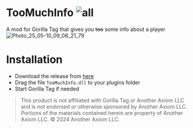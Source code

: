# TooMuchInfo ![all](https://img.shields.io/github/downloads/elliotsilly/SomeInfo/total)
A mod for Gorilla Tag that gives you ~~too~~ some info about a player
![Photo_25_05-10_09_08_21_79](https://github.com/user-attachments/assets/be075d1e-8a1e-4526-8703-bfe4947d7b23)

# Installation

- Download the release from [here](https://github.com/iiDk-the-actual/TooMuchInfo/releases/latest)
- Drag the file `TooMuchInfo.dll` to your plugins folder
- Start Gorilla Tag if needed

> This product is not affiliated with Gorilla Tag or Another Axiom LLC and is not endorsed or otherwise sponsored by Another Axiom LLC. Portions of the materials contained herein are property of Another Axiom LLC. © 2024 Another Axiom LLC.
